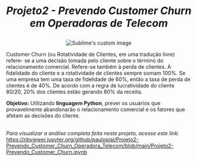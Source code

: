 # <p align="center"> <i>Projeto2 - Prevendo Customer Churn em Operadoras de Telecom</i></p>


<p align="center">
  <img src="https://github.com/paulopiai/Projeto2-Prevendo_Customer_Churn_Operadora_Telecom/blob/main/imagens/churn.jpg?raw=true" alt="Sublime's custom image"/>
</p>


Customer Churn (ou Rotatividade de Clientes, em uma tradução livre) refere- se a uma decisão tomada pelo cliente sobre o término do relacionamento comercial. Refere-se também à perda de clientes. A fidelidade do cliente e a rotatividade de clientes sempre somam 100%. Se uma empresa tem uma taxa de fidelidade de 60%, então a taxa de perda de clientes é de 40%. De acordo com a regra de lucratividade do cliente 80/20, 20% dos clientes estão gerando 80% da receita.

<b>Objetivo:</b> Utilizando <b>linguagem Python</b>, prever os usuários que provavelmente abandonarão o relacionamento comercial e os fatores que afetam as decisões do cliente.
<br><br>

<i>Para visualizar a análise completa feita neste projeto, acesse este link:</i><br>
https://nbviewer.jupyter.org/github/paulopiai/Projeto2-Prevendo_Customer_Churn_Operadora_Telecom/blob/main/Projeto2-Prevendo_Customer_Churn.ipynb


